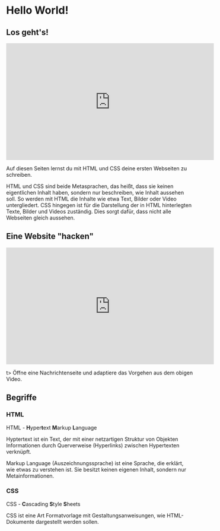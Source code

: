 # Hello World!

## Los geht's!

<iframe width="560" height="315" src="https://www.youtube-nocookie.com/embed/xKRKrF80qNU?rel=0" frameborder="0" allow="autoplay; encrypted-media" allowfullscreen></iframe>

Auf diesen Seiten lernst du mit HTML und CSS deine ersten Webseiten zu schreiben.

HTML und CSS sind beide Metasprachen, das heißt, dass sie 
keinen eigentlichen Inhalt haben, sondern nur beschreiben, wie Inhalt 
aussehen soll. So werden mit HTML die Inhalte wie etwa Text, Bilder oder
 Video untergliedert. CSS hingegen ist für die Darstellung der in HTML 
hinterlegten Texte, Bilder und Videos zuständig. Dies sorgt dafür, dass 
nicht alle Webseiten gleich aussehen.

## Eine Website "hacken"
<iframe width="560" height="315" src="https://www.youtube-nocookie.com/embed/pN9blLvhvKk?rel=0" frameborder="0" allow="autoplay; encrypted-media" allowfullscreen></iframe>

t> Öffne eine Nachrichtenseite und adaptiere das Vorgehen aus dem obigen Video.

## Begriffe

### HTML

HTML - **H**yper**t**ext **M**arkup **L**anguage

Hyptertext ist ein Text, der mit einer netzartigen Struktur von Objekten Informationen durch Querverweise (Hyperlinks) zwischen Hypertexten verknüpft.

Markup Language (Auszeichnungssprache) ist eine Sprache, die erklärt, wie etwas zu verstehen ist. Sie besitzt keinen eigenen Inhalt, sondern nur Metainformationen.

### CSS

CSS - **C**ascading **S**tyle **S**heets

CSS ist eine Art Formatvorlage mit Gestaltungsanweisungen, wie HTML-Dokumente dargestellt werden sollen.